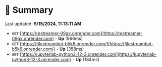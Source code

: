 # 📖 Summary
Last updated: **5/15/2024, 11:13:11 AM**

- `GET` [https://restreamer-09gx.onrender.com](https://restreamer-09gx.onrender.com) - **Up** (966ms)
- `GET` [https://filestreambot-b5k6.onrender.com/](https://filestreambot-b5k6.onrender.com/) - **Up** (358ms)
- `GET` [https://jupyterlab-python3-12-3.onrender.com](https://jupyterlab-python3-12-3.onrender.com) - **Up** (184ms)
